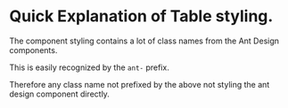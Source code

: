 # Quick Explanation of Table styling.

The component styling contains a lot of class names from the Ant Design components.

This is easily recognized by the `ant-` prefix.

Therefore any class name not prefixed by the above not styling the ant design component directly.
